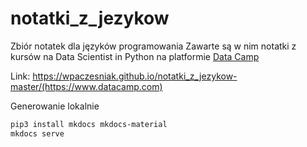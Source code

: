 # notatki_z_jezykow
Zbiór notatek dla języków programowania
Zawarte są w nim notatki z kursów na Data Scientist in Python na platformie [Data Camp]()
 
Link:
https://wpaczesniak.github.io/notatki_z_jezykow-master/(https://www.datacamp.com)


Generowanie lokalnie

```bash
pip3 install mkdocs mkdocs-material
mkdocs serve
```
